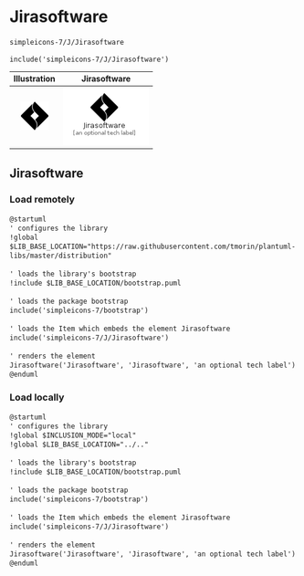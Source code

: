 # Jirasoftware


```text
simpleicons-7/J/Jirasoftware
```

```text
include('simpleicons-7/J/Jirasoftware')
```



| Illustration | Jirasoftware |
| :---: | :---: |
| ![illustration for Illustration](../../simpleicons-7/J/Jirasoftware.png) | ![illustration for Jirasoftware](../../simpleicons-7/J/Jirasoftware.Local.png) |




## Jirasoftware

### Load remotely
```plantuml
@startuml
' configures the library
!global $LIB_BASE_LOCATION="https://raw.githubusercontent.com/tmorin/plantuml-libs/master/distribution"

' loads the library's bootstrap
!include $LIB_BASE_LOCATION/bootstrap.puml

' loads the package bootstrap
include('simpleicons-7/bootstrap')

' loads the Item which embeds the element Jirasoftware
include('simpleicons-7/J/Jirasoftware')

' renders the element
Jirasoftware('Jirasoftware', 'Jirasoftware', 'an optional tech label')
@enduml
```

### Load locally
```plantuml
@startuml
' configures the library
!global $INCLUSION_MODE="local"
!global $LIB_BASE_LOCATION="../.."

' loads the library's bootstrap
!include $LIB_BASE_LOCATION/bootstrap.puml

' loads the package bootstrap
include('simpleicons-7/bootstrap')

' loads the Item which embeds the element Jirasoftware
include('simpleicons-7/J/Jirasoftware')

' renders the element
Jirasoftware('Jirasoftware', 'Jirasoftware', 'an optional tech label')
@enduml
```

